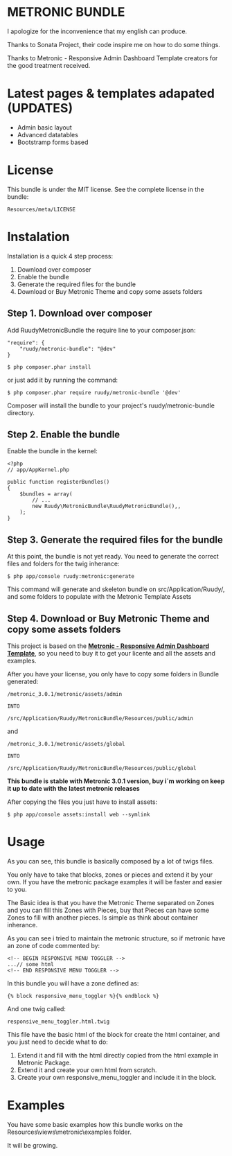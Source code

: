 # METRONIC BUNDLE

I apologize for the inconvenience that my english can produce.

Thanks to Sonata Project, their code inspire me on how to do some things.

Thanks to Metronic - Responsive Admin Dashboard Template creators for the good treatment received.

Latest pages & templates adapated (UPDATES)
===========================================

* Admin basic layout
* Advanced datatables
* Bootstramp forms based

License
=======

This bundle is under the MIT license. See the complete license in the bundle:

    Resources/meta/LICENSE

Instalation
===========

Installation is a quick 4 step process:

1. Download over composer
2. Enable the bundle
3. Generate the required files for the bundle
4. Download or Buy Metronic Theme and copy some assets folders
    
Step 1. Download over composer
------------------------------

Add RuudyMetronicBundle the require line to your composer.json:

    "require": {
        "ruudy/metronic-bundle": "@dev"
    }
    
    $ php composer.phar install
    
or just add it by running the command:
    
    $ php composer.phar require ruudy/metronic-bundle '@dev'
    
Composer will install the bundle to your project's ruudy/metronic-bundle directory.

Step 2. Enable the bundle
-------------------------
        
Enable the bundle in the kernel:
        
    <?php
    // app/AppKernel.php
    
    public function registerBundles()
    {
        $bundles = array(
            // ...
            new Ruudy\MetronicBundle\RuudyMetronicBundle(),,
        );
    }
    
Step 3. Generate the required files for the bundle
--------------------------------------------------

At this point, the bundle is not yet ready. You need to generate the correct files and folders for the twig inherance:

    $ php app/console ruudy:metronic:generate
    
This command will generate and skeleton bundle on src/Application/Ruudy/, and some folders to populate with the Metronic Template Assets



Step 4. Download or Buy Metronic Theme and copy some assets folders
-------------------------------------------------------------------

This project is based on the [**Metronic - Responsive Admin Dashboard Template**][1], so you need to buy it to get your licente and all the assets and examples.

After you have your license, you only have to copy some folders in Bundle generated:

    /metronic_3.0.1/metronic/assets/admin

    INTO

    /src/Application/Ruudy/MetronicBundle/Resources/public/admin

and

    /metronic_3.0.1/metronic/assets/global

    INTO

    /src/Application/Ruudy/MetronicBundle/Resources/public/global

**This bundle is stable with Metronic 3.0.1 version, buy i´m working on keep it up to date with the latest metronic releases**

After copying the files you just have to install assets:

    $ php app/console assets:install web --symlink

Usage
=====

As you can see, this bundle is basically composed by a lot of twigs files.

You only have to take that blocks, zones or pieces and extend it by your own. If you have the metronic package examples it will be faster and easier to you.

The Basic idea is that you have the Metronic Theme separated on Zones and you can fill this Zones with Pieces, buy that Pieces can have some Zones to fill with another pieces. Is simple as think about container inherance.

As you can see i tried to maintain the metronic structure, so if metronic have an zone of code commented by:

    <!-- BEGIN RESPONSIVE MENU TOGGLER -->
    ...// some html
    <!-- END RESPONSIVE MENU TOGGLER -->

In this bundle you will have a zone defined as:

    {% block responsive_menu_toggler %}{% endblock %}

And one twig called:

    responsive_menu_toggler.html.twig

This file have the basic html of the block for create the html container, and you just need to decide what to do:

1. Extend it and fill with the html directly copied from the html example in Metronic Package.
2. Extend it and create your own html from scratch.
3. Create your own responsive_menu_toggler and include it in the block.

Examples
========

You have some basic examples how this bundle works on the Resources\views\metronic\examples folder.

It will be growing.


[1]:  http://themeforest.net/item/metronic-responsive-admin-dashboard-template/4021469?WT.ac=search_item&WT.oss_phrase=metronic&WT.oss_rank=1&WT.z_author=keenthemes